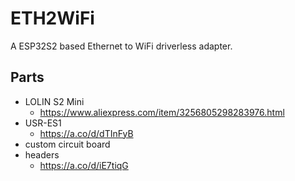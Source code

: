 # ETH2WiFi
A ESP32S2 based Ethernet to WiFi driverless adapter.

## Parts
- LOLIN S2 Mini
  - https://www.aliexpress.com/item/3256805298283976.html
- USR-ES1
  - https://a.co/d/dTInFyB
- custom circuit board
- headers
  - https://a.co/d/iE7tiqG

